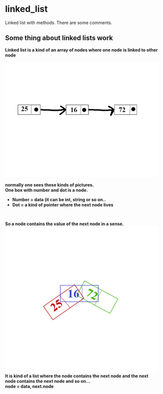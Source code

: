 # linked_list
Linked list with methods.
There are some comments.
<h2><b> Some thing about linked lists work</h2>

<p> Linked list is a kind of an array of nodes where one node is linked to other node</p>
<p align="left"><img src="https://github.com/Negiz/linked_list/blob/master/hash_poor.jpg" width="500"></p>
<p> normally one sees these kinds of pictures. <br>
 One box with number and dot is a node. <br></p>
 <ul>
  <li>Number = data (it can be int, string or so on..</li>
  <li>Dot = a kind of pointer where the next node lives</li>
  </ul>
  <br>
  <p>So a node contains the value of the next node in a sense.<br>
  <img src="https://github.com/Negiz/linked_list/blob/master/hash_poor2.jpg" width="500">
  <br> It is kind of a list where the node contains the next node and the next node contains the next node and so on... <br>
  node = data, next.node <br>
  

